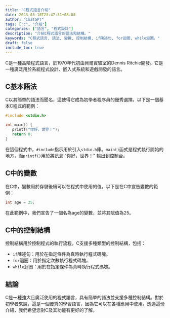 ```yaml
---
title: "C程式語言介紹"
date: 2023-05-10T23:47:51+08:00
author: "ChatGPT"
tags: ["c", "介紹"]
categories: ["語言", "程式設計"]
description: "介紹C程式語言的語法和結構。"
keywords: "C程式語言, 語法, 變數, 控制結構, if陳述句, for迴圈, while迴圈。"
draft: false
include_toc: true
---
```


C是一種高階程式語言，於1970年代初由貝爾實驗室的Dennis Ritchie開發。它是一種廣泛用於系統程式設計、嵌入式系統和遊戲開發的語言。

## C基本語法
C以其簡單的語法而聞名，這使得它成為初學者程序員的優秀選擇。以下是一個基本C程式的範例：

```c
#include <stdio.h>

int main() {
   printf("你好，世界！");
   return 0;
}
```

在這個程式中，`#include`指示用於引入`stdio.h`庫。`main()`函式是程式執行開始的地方，而`printf()`用於將訊息 "你好，世界！" 輸出到控制台。

## C中的變數
在C中，變數用於存儲後續可以在程式中使用的值。以下是在C中宣告變數的範例：

```c
int age = 25;
```

在此範例中，我們宣告了一個名為age的變數，並將其賦值為25。

## C中的控制結構
控制結構用於控制程式的執行流程。C支援多種類型的控制結構，包括：

* `if`陳述句：用於在指定條件為真時執行程式碼塊。
* `for`迴圈：用於指定次數執行程式碼塊。
* `while`迴圈：用於在指定條件為真時執行程式碼塊。

## 結論
C是一種強大且廣泛使用的程式語言，具有簡單的語法並支援多種控制結構。對於初學者來說，這是一個優秀的學習語言，因為它可以在各種應用中使用。透過這份介紹，我們希望您對C及其功能有更好的了解。